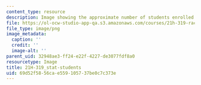 ```yaml
---
content_type: resource
description: Image showing the approximate number of students enrolled in the course.
file: https://ol-ocw-studio-app-qa.s3.amazonaws.com/courses/21h-319-race-crime-and-citizenship-in-american-law-fall-2014/69d52f5856cae559105737be0c7c373e_21H-319_stat-students.png
file_type: image/png
image_metadata:
  caption: ''
  credit: ''
  image-alt: ''
parent_uid: 32948ae3-ff24-e22f-4227-de3077fdf8a0
resourcetype: Image
title: 21H-319_stat-students
uid: 69d52f58-56ca-e559-1057-37be0c7c373e
---
```

